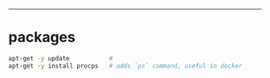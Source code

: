 ---

# packages
```sh
apt-get -y update           #
apt-get -y install procps   # adds `ps` command, useful in docker
```
